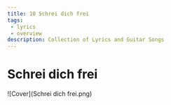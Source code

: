 ```yaml
---
title: 10 Schrei dich frei
tags: 
 - lyrics
 - overview
description: Collection of Lyrics and Guitar Songs
---
```


# Schrei dich frei

![Cover](Schrei dich frei.png)

